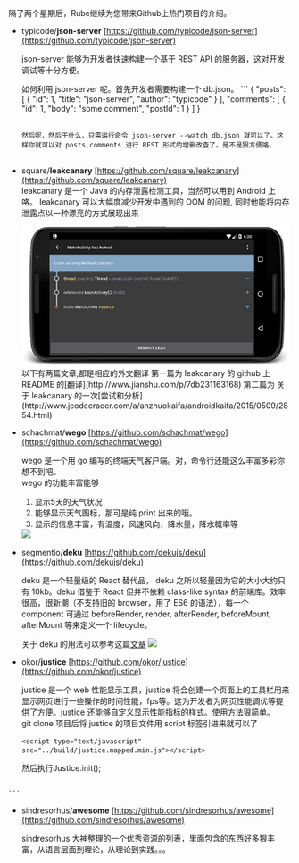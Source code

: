 隔了两个星期后，Rube继续为您带来Github上热门项目的介绍。

*	typicode/**json-server** [https://github.com/typicode/json-server](https://github.com/typicode/json-server)		  

	json-server 能够为开发者快速构建一个基于 REST API 的服务器，这对开发调试等十分方便。		     
	
	如何利用 json-server 呢。首先开发者需要构建一个 db.json。	```
	{
  	"posts": [
    { "id": 1, "title": "json-server", "author": 	"typicode" }
 	 ],
 	"comments": [
    { "id": 1, "body": "some comment", "postId": 1 }
  	]
	}
	```      
	
	然后呢，然后干什么，只需运行命令 json-server --watch db.json 就可以了。这样你就可以对 posts,comments 进行 REST 形式的增删改查了。是不是狠方便咯。     
				
*	square/**leakcanary** [https://github.com/square/leakcanary](https://github.com/square/leakcanary)		
	leakcanary 是一个 Java 的内存泄露检测工具，当然可以用到 Android 上咯。 leakcanary 可以大幅度减少开发中遇到的 OOM 的问题, 同时他能将内存泄露点以一种漂亮的方式展现出来  
	 
	<img src="https://github.com/square/leakcanary/blob/master/assets/screenshot.png" width=500/>     
	以下有两篇文章,都是相应的外文翻译		
	第一篇为 leakcanary 的 github 上 README 的[翻译](http://www.jianshu.com/p/7db231163168)      
	第二篇为 关于 leakcanary 的一次[尝试和分析](http://www.jcodecraeer.com/a/anzhuokaifa/androidkaifa/2015/0509/2854.html)				
	
*	schachmat/**wego** [https://github.com/schachmat/wego](https://github.com/schachmat/wego)     

	wego 是一个用 go 编写的终端天气客户端。对，命令行还能这么丰富多彩你想不到吧。    
	wego 的功能丰富能够   
	1. 显示5天的天气状况			
	2. 能够显示天气图标，那可是纯 print 出来的哦。   
	3. 显示的信息丰富，有温度，风速风向，降水量，降水概率等

	<img src="https://camo.githubusercontent.com/c3d2b92671f1ded5d5a9a9ebafdc836527f97269/687474703a2f2f7363686163686d61742e6769746875622e696f2f7765676f2f7765676f2e676966" width=500/>				
			
*	segmentio/**deku** [https://github.com/dekujs/deku](https://github.com/dekujs/deku)		

	deku 是一个轻量级的 React 替代品， deku 之所以轻量因为它的大小大约只有 10kb。deku 借鉴于 React 但并不依赖 class-like syntax 的前端库。效率很高，很新潮（不支持旧的 browser，用了 ES6 的语法），每一个 component 可通过 beforeRender, render, afterRender, beforeMount, afterMount 等来定义一个 lifecycle。			
	      
	关于 deku 的用法可以参考这篇[文章](https://segment.com/blog/deku-our-functional-alternative-to-react/)
	<img src="https://camo.githubusercontent.com/743d6f80dc7e7f7e624857479454c891b18a6b3c/687474703a2f2f662e636c2e6c792f6974656d732f31733054325a3346327a3139304d3178317831592f64656b752d6c6f676f2e706e67" width=100/>
	
*	okor/**justice** [https://github.com/okor/justice](https://github.com/okor/justice)	

	justice 是一个 web 性能显示工具，justice 将会创建一个页面上的工具栏用来显示网页进行一些操作的时间性能，fps等。这为开发者为网页性能调优等提供了方便。justice 还能够自定义显示性能指标的样式。使用方法狠简单。      
	git clone 项目后将 justice 的项目文件用 script 标签引进来就可以了			
	```
	<script type="text/javascript" src="../build/justice.mapped.min.js"></script>
	```					
				
	然后执行Justice.init();					
	
	```
<script type="text/javascript">
  Justice.init();
</script>	
 
	```			
	
*	sindresorhus/**awesome** [https://github.com/sindresorhus/awesome](https://github.com/sindresorhus/awesome)     

	sindresorhus 大神整理的一个优秀资源的列表，里面包含的东西好多狠丰富，从语言层面到理论，从理论到实践。。。

	
